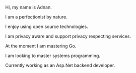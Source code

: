Hi, my name is Adnan.

I am a perfectionist by nature.

I enjoy using open source technologies.

I am privacy aware and support privacy respecting services.

At the moment I am mastering Go.

I am looking to master systems programming.

Currently working as an Asp.Net backend developer.
